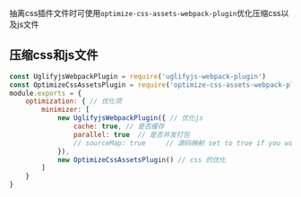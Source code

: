 抽离css插件文件时可使用`optimize-css-assets-webpack-plugin`优化压缩css以及js文件

## 压缩css和js文件

```js
const UglifyjsWebpackPlugin = require('uglifyjs-webpack-plugin')
const OptimizeCssAssetsPlugin = require('optimize-css-assets-webpack-plugin')
module.exports = {
    optimization: { // 优化项
        minimizer: [
            new UglifyjsWebpackPlugin({ // 优化js
                cache: true, // 是否缓存
                parallel: true  // 是否并发打包
                // sourceMap: true     // 源码映射 set to true if you want JS source maps
            }),
            new OptimizeCssAssetsPlugin() // css 的优化
        ]
    }
}
```

